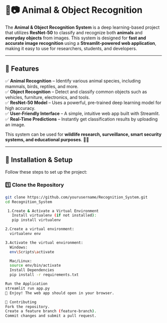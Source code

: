 # 🦁📷 Animal & Object Recognition  

The **Animal & Object Recognition System** is a deep learning-based project that utilizes **ResNet-50** to classify and recognize both **animals** and **everyday objects** from images. This system is designed for **fast and accurate image recognition** using a **Streamlit-powered web application**, making it easy to use for researchers, students, and developers.  

---

## 🚀 Features  
✅ **Animal Recognition** – Identify various animal species, including mammals, birds, reptiles, and more.  
✅ **Object Recognition** – Detect and classify common objects such as vehicles, furniture, electronics, and tools.  
✅ **ResNet-50 Model** – Uses a powerful, pre-trained deep learning model for high accuracy.  
✅ **User-Friendly Interface** – A simple, intuitive web app built with Streamlit.  
✅ **Real-Time Predictions** – Instantly get classification results by uploading an image.  

This system can be used for **wildlife research, surveillance, smart security systems, and educational purposes**. 🚀🔥  

---

## 📌 Installation & Setup  
Follow these steps to set up the project:  

### **1️⃣ Clone the Repository**  
```bash
git clone https://github.com/yourusername/Recognition_System.git
cd Recognition_System

 1.Create & Activate a Virtual Environment
   Install virtualenv (if not installed):
   pip install virtualenv

2.Create a virtual environment:
  virtualenv env

3.Activate the virtual environment:
  Windows:
  env\Scripts\activate

  Mac/Linux:
  source env/bin/activate
  Install Dependencies
  pip install -r requirements.txt

Run the Application
streamlit run app.py
🎉 Enjoy! The web app should open in your browser.

🤝 Contributing
Fork the repository.
Create a feature branch (feature-branch).
Commit changes and submit a pull request.
